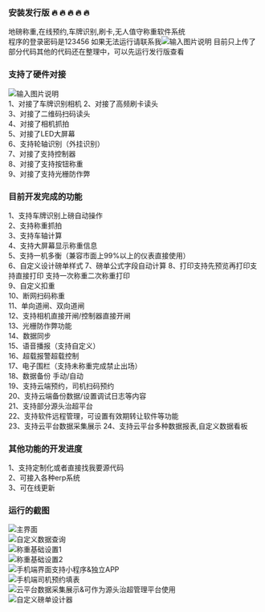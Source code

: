 ### 安装发行版 :fire:  :fire:  :fire:  :fire:  :fire: 


地磅称重,在线预约,车牌识别,刷卡,无人值守称重软件系统  
程序的登录密码是123456
如果无法运行请联系我![输入图片说明](8788.jpg)
目前只上传了部分代码其他的代码还在整理中，可以先运行发行版查看

### 支持了硬件对接   

![输入图片说明](88.jpg)  
1、对接了车牌识别相机 
2、对接了高频刷卡读头  
3、对接了二维码扫码读头  
4、对接了相机抓拍  
5、对接了LED大屏幕  
6、支持轮轴识别（外挂识别）  
7、对接了支持控制器  
8、对接了支持按钮称重  
9、对接了支持光栅防作弊  

### 目前开发完成的功能   

1、支持车牌识别上磅自动操作  
2、支持称重抓拍  
3、支持车轴计算  
4、支持大屏幕显示称重信息  
5、支持一机多衡（兼容市面上99%以上的仪表直接使用）  
6、自定义设计磅单样式
7、磅单公式字段自动计算
8、打印支持先预览再打印支持直接打印 支持一次称重二次称重打印  
9、自定义扣重  
10、断网扫码称重  
11、单向道闸、双向道闸  
12、支持相机直接开闸/控制器直接开闸  
13、光栅防作弊功能  
14、数据同步  
15、语音播报（支持自定义）  
16、超载报警超载控制  
17、电子围栏（支持未称重完成禁止出场）  
18、数据备份 手动/自动  
19、支持云端预约，司机扫码预约  
20、支持云端备份数据/设置调试日志等内容  
21、支持部分源头治超平台  
22、支持软件远程管理，可设置有效期转让软件等功能    
23、支持云平台数据采集展示
24、支持云平台多种数据报表,自定义数据看板

### 其他功能的开发进度  
 
1、支持定制化或者直接找我要源代码  
2、可接入各种erp系统  
3、可在线更新  

### 运行的截图  

![主界面](1.jpg)  
![自定义数据查询](2.jpg)  
![称重基础设置1](5.jpg)  
![称重基础设置2](6.jpg)  
![手机端界面支持小程序&独立APP](9.jpg)   
![手机端司机预约填表](10.jpg)   
![云平台数据采集展示&可作为源头治超管理平台使用](11.jpg)   
![自定义磅单设计器](8.jpg)   

